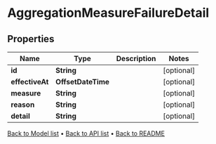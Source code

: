 

# AggregationMeasureFailureDetail


## Properties

| Name | Type | Description | Notes |
|------------ | ------------- | ------------- | -------------|
|**id** | **String** |  |  [optional] |
|**effectiveAt** | **OffsetDateTime** |  |  [optional] |
|**measure** | **String** |  |  [optional] |
|**reason** | **String** |  |  [optional] |
|**detail** | **String** |  |  [optional] |



[Back to Model list](../README.md#documentation-for-models) &#8226; [Back to API list](../README.md#documentation-for-api-endpoints) &#8226; [Back to README](../README.md)



